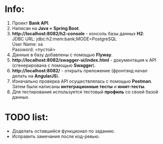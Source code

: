# Info:
1. Проект **Bank API**.
2. Написан на **Java + Spring Boot**.
3. **http://localhost:8082/h2-console** - консоль базы данных **H2**:  
JDBC URL: jdbc:h2:mem:bank;MODE=PostgreSQL  
User Name: sa  
Password: <пустой>
4. Данные в базу добавлены с помощью **Flyway**. 
5. **http://localhost:8082/swagger-ui/index.html** - документация к API (сгенерирована с помощью **Swagger**).
6. **http://localhost:8082/** - открыть приложение (фронтэнд начал делать на **AngularJS**).
7. Изначально проверка API осуществлялась с помощью **Postman**. Затем были написаны **интеграционные тесты** и **юнит-тесты**.
8. Для тестирования используется тестовый **профиль** со своей базой данных.

# TODO list:
- Доделать оставшийся функционал по заданию.
- Исправить замечания после код-ревью.
